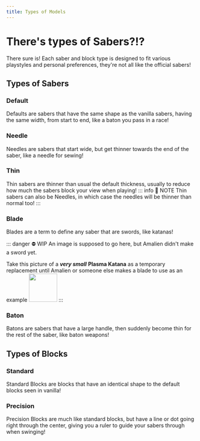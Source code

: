 ```yaml
---
title: Types of Models
---
```

# There's types of Sabers?!?
There sure is! Each saber and block type is designed to fit various playstyles and personal preferences, they're not all like the official sabers!


## Types of Sabers
### Default
Defaults are sabers that have the same shape as the vanilla sabers, having the same width, from start to end, like a baton you pass in a race!

<!--<img src="/images/Default Example.png" width="500"/>-->

### Needle
Needles are sabers that start wide, but get thinner towards the end of the saber, like a needle for sewing!

<!--<img src="/images/Needle Example.png" width="500"/>-->

### Thin
Thin sabers are thinner than usual the default thickness, usually to reduce how much the sabers block your view when playing!
::: info :speech_balloon: NOTE
Thin sabers can also be Needles, in which case the needles will be thinner than normal too!
:::

<!--<img src="/images/Thin Example.png" width="500"/>-->

### Blade
Blades are a term to define any saber that are swords, like katanas!

::: danger :no_entry: WIP
An image is supposed to go here, but Amalien didn't make a sword yet.

Take this picture of a ***very small*** **Plasma Katana** as a temporary replacement until Amalien or someone else makes a blade to use as an example
<img src="https://cdn.discordapp.com/attachments/1012478123549393006/1012780561456189480/unknown.png?ex=6789ef26&is=67889da6&hm=6968c638b470e5671925a6d06bff40401f9ebcfb9d1c81f8f1917b2e409c18c6&" width="75"/>
:::
### Baton
Batons are sabers that have a large handle, then suddenly become thin for the rest of the saber, like baton weapons!

<!--<img src="/images/Baton Example.png" width="500"/>-->

## Types of Blocks

### Standard
Standard Blocks are blocks that have an identical shape to the default blocks seen in vanilla!

<!--<img src="/images/Standard Example.png" width="500"/>-->

### Precision
Precision Blocks are much like standard blocks, but have a line or dot going right through the center, giving you a ruler to guide your sabers through when swinging!

<!--<img src="/images/Precision Example.png" width="500"/>-->